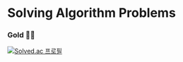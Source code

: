 # Solving Algorithm Problems

### Gold 🥇✨

[![Solved.ac
프로필](http://mazassumnida.wtf/api/v2/generate_badge?boj=55794ye)](https://solved.ac/55794ye)

